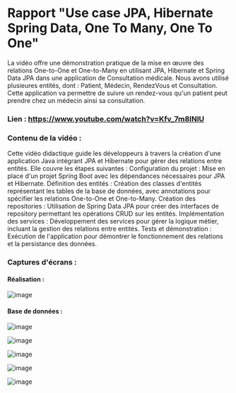# Rapport "Use case JPA, Hibernate Spring Data, One To Many, One To One"
La vidéo offre une démonstration pratique de la mise en œuvre des relations One-to-One et One-to-Many en utilisant JPA, Hibernate et Spring Data JPA dans une application de Consultation médicale. Nous avons utilisé plusieures entités, dont : Patient, Médecin, RendezVous et Consultation. Cette application va permettre de suivre un rendez-vous qu'un patient peut prendre chez un médecin ainsi sa consultation.

### Lien : https://www.youtube.com/watch?v=Kfv_7m8INlU

### Contenu de la vidéo :
Cette vidéo didactique guide les développeurs à travers la création d'une application Java intégrant JPA et Hibernate pour gérer des relations entre entités. Elle couvre les étapes suivantes :
Configuration du projet : Mise en place d'un projet Spring Boot avec les dépendances nécessaires pour JPA et Hibernate.
Définition des entités : Création des classes d'entités représentant les tables de la base de données, avec annotations pour spécifier les relations One-to-One et One-to-Many.
Création des repositories : Utilisation de Spring Data JPA pour créer des interfaces de repository permettant les opérations CRUD sur les entités.
Implémentation des services : Développement des services pour gérer la logique métier, incluant la gestion des relations entre entités.
Tests et démonstration : Exécution de l'application pour démontrer le fonctionnement des relations et la persistance des données.

### Captures d'écrans :
#### Réalisation :
![image](https://github.com/user-attachments/assets/d9ccfe39-d8ad-48ba-8ef8-9ece814b0478)

#### Base de données :
![image](https://github.com/user-attachments/assets/7ada4d0e-477b-442d-96f3-9434281fdf32)

![image](https://github.com/user-attachments/assets/efc5d97e-2682-4859-8b7e-09f279dd6e09)

![image](https://github.com/user-attachments/assets/a2380748-5516-4be9-a9b7-66f112560518)

![image](https://github.com/user-attachments/assets/d6dac002-38e7-4aff-9861-1d2649d6e9ad)

![image](https://github.com/user-attachments/assets/86d7a9ff-1275-41c7-824d-0bd06a0b29af)





